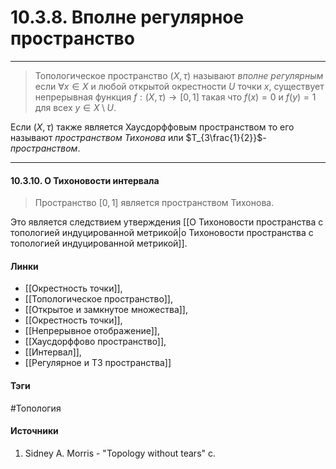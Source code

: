 # 10.3.8. Вполне регулярное пространство
***
>Топологическое пространство $(X,\tau)$ называют *вполне регулярным* если $\forall x\in X$ и любой открытой окрестности $U$ точки $x$, существует непрерывная функция $f:(X,\tau)\to[0,1]$ такая что $f(x)=0$ и $f(y)=1$ для всех $y\in X\setminus U$.

Если $(X,\tau)$ также является Хаусдорффовым пространством то его называют *пространством Тихонова* или $T_{3\frac{1}{2}}$*-пространством*.
***
#### 10.3.10. О Тихоновости интервала
> Пространство $[0,1]$ является пространством Тихонова.

Это является следствием утверждения [[О Тихоновости пространства с топологией индуцированной метрикой|о Тихоновости пространства с топологией индуцированной метрикой]].
#### Линки
- [[Окрестность точки]],
- [[Топологическое пространство]],
- [[Открытое и замкнутое множества]],
- [[Окрестность точки]],
- [[Непрерывное отображение]],
- [[Хаусдорффово пространство]],
- [[Интервал]],
- [[Регулярное и T3 пространства]]
#### Тэги
 #Топология 
#### Источники
1. Sidney A. Morris - "Topology without tears" c.
